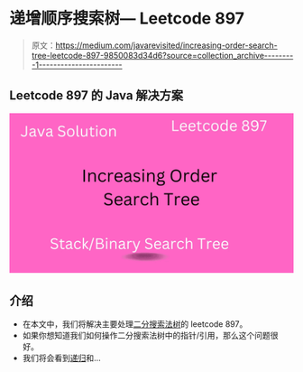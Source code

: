 # 递增顺序搜索树— Leetcode 897

> 原文：<https://medium.com/javarevisited/increasing-order-search-tree-leetcode-897-9850083d34d6?source=collection_archive---------1----------------------->

## Leetcode 897 的 Java 解决方案

![](img/ac9b8022016821475a749f0cd6b215f9.png)

## 介绍

*   在本文中，我们将解决主要处理[二分搜索法树](https://javarevisited.blogspot.com/2021/12/how-to-check-if-tree-is-binary-search.html)的 leetcode 897。
*   如果你想知道我们如何操作二分搜索法树中的指针/引用，那么这个问题很好。
*   我们将会看到[递归](/javarevisited/7-best-courses-to-learn-recursion-for-programming-and-coding-interviews-1f8b0bcfd44)和…